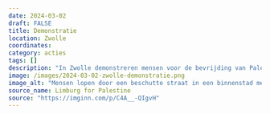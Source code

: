 ```yaml
---
date: 2024-03-02
draft: FALSE
title: Demonstratie
location: Zwolle
coordinates: 
category: acties
tags: []
description: "In Zwolle demonstreren mensen voor de bevrijding van Palestina en tegen genocide."
image: /images/2024-03-02-zwolle-demonstratie.png
image_alt: "Mensen lopen door een beschutte straat in een binnenstad met spandoeken, borden en Palestijnse vlaggen. Op borden en spandoeken staat onder meer (in het Engels): 'Nee tegen genocide, ja tegen mensenrechten' en 'Zij hebben namen. Zij hadden [dromen]'. "
source_name: Limburg for Palestine
source: "https://imginn.com/p/C4A__-QIgvH"
---
```

